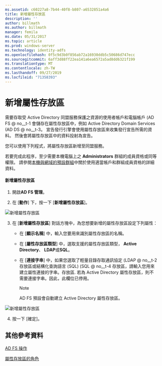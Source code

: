 ```yaml
---
ms.assetid: c60227a8-7b44-40f8-b807-a6532851a4a6
title: 新增屬性存放區
description: ''
author: billmath
ms.author: billmath
manager: femila
ms.date: 05/31/2017
ms.topic: article
ms.prod: windows-server
ms.technology: identity-adfs
ms.openlocfilehash: 0f5c9d3b0f856ab72a16930ddb5c50686d747ecc
ms.sourcegitcommit: 6aff3d88ff22ea141a6ea6572a5ad8dd6321f199
ms.translationtype: MT
ms.contentlocale: zh-TW
ms.lasthandoff: 09/27/2019
ms.locfileid: "71358393"
---
```

# <a name="add-an-attribute-store"></a>新增屬性存放區


需要存取受 Active Directory 同盟服務保護之資源的使用者帳戶和電腦帳戶 \(AD FS @ no__t-1 會儲存在屬性存放區中，例如 Active Directory Domain Services \(AD DS @ no__t-3。 宣告發行引擎會使用屬性存放區來收集發行宣告所需的資料。 然後會將屬性存放區中的資料投射為宣告。  
  
您可以使用下列程式，將屬性存放區新增至同盟服務。  
  
若要完成此程序，至少需要本機電腦上之 **Administrators** 群組的成員資格或同等權限。  請參閱[本機與網域的預設群組](https://go.microsoft.com/fwlink/?LinkId=83477)中關於使用適當帳戶和群組成員資格的詳細資料。   
  
#### <a name="to-add-an-attribute-store"></a>新增屬性存放區  
  
1.  開啟**AD FS 管理**。  
  
2.  在 [**動作**] 下，按一下 [**新增屬性存放區**]。  

![新增屬性存放區](media/Add-an-Attribute-Store/addstore1.PNG)
  
3. 在 [**新增屬性存放區**] 對話方塊中，為您想要新增的屬性存放區設定下列屬性：  
  
   -   在 [**顯示名稱**] 中，輸入您要用來識別屬性存放區的名稱。  
  
   -   在 [**屬性存放區類型**] 中，選取支援的屬性存放區類型， **Active Directory**、 **LDAP**或**SQL**。  
  
   -   在 [**連接字串**] 中，如果您選取了輕量目錄存取通訊協定 \(LDAP @ no__t-2 存放區或結構化查詢語言 (SQL) \(SQL @ no__t-4 存放區，請輸入您用來建立屬性連接的字串。存放區. 若為 Active Directory 屬性存放區，則不需要連接字串。因此，此欄位已停用。  
  
       > [!NOTE]  
       > AD FS 預設會自動建立 Active Directory 屬性存放區。  
 
![新增屬性存放區](media/Add-an-Attribute-Store/addstore2.PNG) 

4. 按一下 [確定]。  
  
## <a name="additional-references"></a>其他參考資料  

[AD FS 操作](../../ad-fs/AD-FS-2016-Operations.md)
  
[屬性存放區的角色](../../ad-fs/technical-reference/The-Role-of-Attribute-Stores.md)  
